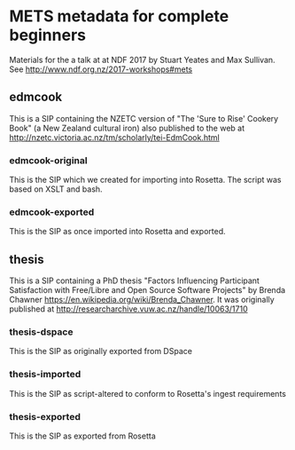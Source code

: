 # METS metadata for complete beginners
Materials for the a talk at at NDF 2017 by Stuart Yeates and Max Sullivan. See http://www.ndf.org.nz/2017-workshops#mets

##  edmcook
This is a SIP containing the NZETC version of "The 'Sure to Rise' Cookery Book" (a New Zealand cultural iron) also published to the web at http://nzetc.victoria.ac.nz/tm/scholarly/tei-EdmCook.html 

### edmcook-original
This is the SIP which we created for importing into Rosetta. The script was based on XSLT and bash. 

###  edmcook-exported
This is the SIP as once imported into Rosetta and exported.

## thesis
This is a SIP containing a PhD thesis "Factors Influencing Participant Satisfaction with Free/Libre and Open Source Software Projects" by Brenda Chawner https://en.wikipedia.org/wiki/Brenda_Chawner. It was originally published at http://researcharchive.vuw.ac.nz/handle/10063/1710

### thesis-dspace
This is the SIP as originally exported from DSpace 

### thesis-imported
This is the SIP as script-altered to conform to Rosetta's ingest requirements

### thesis-exported
This is the SIP as exported from Rosetta
